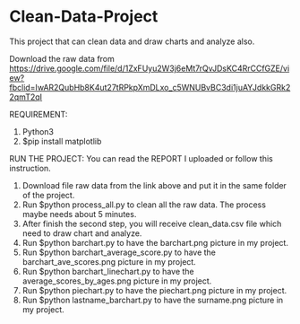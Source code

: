 # Clean-Data-Project

This project that can clean data and draw charts and analyze also.

Download the raw data from https://drive.google.com/file/d/1ZxFUyu2W3j6eMt7rQvJDsKC4RrCCfGZE/view?fbclid=IwAR2QubHb8K4ut27tRPkpXmDLxo_c5WNUBvBC3di1juAYJdkkGRk22qmT2qI

REQUIREMENT:

  1. Python3
  2. $pip install matplotlib

RUN THE PROJECT: You can read the REPORT I uploaded or follow this instruction.

  1. Download file raw data from the link above and put it in the same folder of the project.
  2. Run $python process_all.py to clean all the raw data. The process maybe needs about 5 minutes.
  3. After finish the second step, you will receive clean_data.csv file which need to draw chart and analyze.
  4. Run $python barchart.py to have the barchart.png picture in my project.
  5. Run $python barchart_average_score.py to have the barchart_ave_scores.png picture in my project.
  6. Run $python barchart_linechart.py to have the average_scores_by_ages.png picture in my project.
  7. Run $python piechart.py to have the piechart.png picture in my project.
  8. Run $python lastname_barchart.py to have the surname.png picture in my project.
